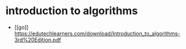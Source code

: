 # introduction to algorithms

- [[go]] https://edutechlearners.com/download/Introduction_to_algorithms-3rd%20Edition.pdf

